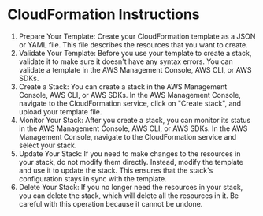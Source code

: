 # CloudFormation Instructions

1. Prepare Your Template: Create your CloudFormation template as a JSON or YAML file. This file describes the resources that you want to create.
2. Validate Your Template: Before you use your template to create a stack, validate it to make sure it doesn't have any syntax errors. You can validate a template in the AWS Management Console, AWS CLI, or AWS SDKs.
3. Create a Stack: You can create a stack in the AWS Management Console, AWS CLI, or AWS SDKs. In the AWS Management Console, navigate to the CloudFormation service, click on "Create stack", and upload your template file.
4. Monitor Your Stack: After you create a stack, you can monitor its status in the AWS Management Console, AWS CLI, or AWS SDKs. In the AWS Management Console, navigate to the CloudFormation service and select your stack.
5. Update Your Stack: If you need to make changes to the resources in your stack, do not modify them directly. Instead, modify the template and use it to update the stack. This ensures that the stack's configuration stays in sync with the template.
6. Delete Your Stack: If you no longer need the resources in your stack, you can delete the stack, which will delete all the resources in it. Be careful with this operation because it cannot be undone.
